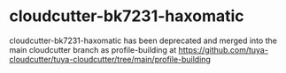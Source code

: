 # cloudcutter-bk7231-haxomatic

cloudcutter-bk7231-haxomatic has been deprecated and merged into the main cloudcutter branch as profile-building at https://github.com/tuya-cloudcutter/tuya-cloudcutter/tree/main/profile-building